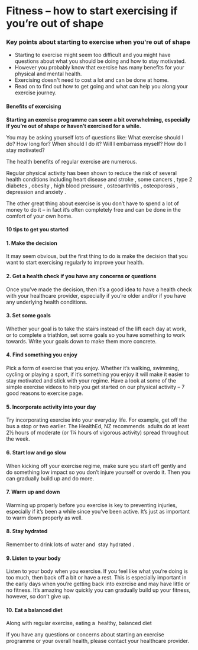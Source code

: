 # Fitness – how to start exercising if you’re out of shape

### Key points about starting to exercise when you're out of shape

- Starting to exercise might seem too difficult and you might have questions about what you should be doing and how to stay motivated.
- However you probably know that exercise has many benefits for your physical and mental health.
- Exercising doesn't need to cost a lot and can be done at home.
- Read on to find out how to get going and what can help you along your exercise journey.

#### Benefits of exercising

**Starting an exercise programme can seem a bit overwhelming, especially if you’re out of shape or haven’t exercised for a while.**

You may be asking yourself lots of questions like: What exercise should I do? How long for? When should I do it? Will I embarrass myself? How do I stay motivated?

The health benefits of regular exercise are numerous.

Regular physical activity
has been shown to reduce the risk of several health conditions including heart disease
and stroke
, some cancers
, type 2 diabetes
, obesity
, high blood pressure
, osteoarthritis
, osteoporosis
,  depression
and anxiety
.

The other great thing about exercise is you don’t have to spend a lot of money to do it – in fact it’s often completely free and can be done in the comfort of your own home.

#### 10 tips to get you started

#### 1\. Make the decision

It may seem obvious, but the first thing to do is make the decision that you want to start exercising regularly to improve your health.

#### 2. Get a health check if you have any concerns or questions

Once you’ve made the decision, then it’s a good idea to have a health check with your healthcare provider, especially if you’re older and/or if you have any underlying health conditions.

#### 3\. Set some goals 

Whether your goal is to take the stairs instead of the lift each day at work, or to complete a triathlon, set some goals so you have something to work towards. Write your goals down to make them more concrete.

#### 4. Find something you enjoy 

Pick a form of exercise that you enjoy. Whether it’s walking, swimming, cycling or playing a sport, if it’s something you enjoy it will make it easier to stay motivated and stick with your regime. Have a look at some of the simple exercise videos to help you get started on our physical activity – 7 good reasons to exercise
page.

#### 5. Incorporate activity into your day

Try incorporating exercise into your everyday life. For example, get off the bus a stop or two earlier. The HealthEd, NZ recommends
 adults do at least 2½ hours of moderate (or 1¼ hours of vigorous activity) spread throughout the week.

#### 6. Start low and go slow 

When kicking off your exercise regime, make sure you start off gently and do something low impact so you don’t injure yourself or overdo it. Then you can gradually build up and do more.

#### 7\. Warm up and down 

Warming up properly before you exercise is key to preventing injuries, especially if it’s been a while since you’ve been active. It’s just as important to warm down properly as well.

#### 8\. Stay hydrated 

Remember to drink lots of water and  stay hydrated
.

#### 9\. Listen to your body 

Listen to your body when you exercise. If you feel like what you’re doing is too much, then back off a bit or have a rest. This is especially important in the early days when you’re getting back into exercise and may have little or no fitness. It’s amazing how quickly you can gradually build up your fitness, however, so don’t give up.

#### 10. Eat a balanced diet 

Along with regular exercise, eating a  healthy, balanced diet

If you have any questions or concerns about starting an exercise programme or your overall health, please contact your healthcare provider.
